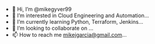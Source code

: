 - 👋 Hi, I’m @mikegyver99
- 👀 I’m interested in Cloud Engineering and Automation...
- 🌱 I’m currently learning Python, Terraform, Jenkins...
- 💞️ I’m looking to collaborate on ...
- 📫 How to reach me mikejgarcia@gmail.com...

<!---
mikegyver99/mikegyver99 is a ✨ special ✨ repository because its `README.md` (this file) appears on your GitHub profile.
You can click the Preview link to take a look at your changes.
--->
